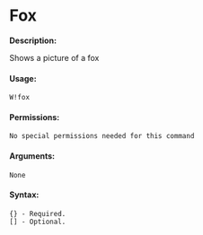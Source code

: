 # Fox

**Description:**

Shows a picture of a fox

#### Usage:

```text
W!fox
```

#### Permissions:

```text
No special permissions needed for this command
```

#### Arguments:

```text
None
```

#### Syntax:

```text
{} - Required.
[] - Optional.
```


